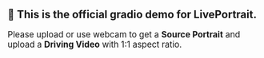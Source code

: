 ## 🤗 This is the official gradio demo for **LivePortrait**.
<div style="font-size: 1.2em;">Please upload or use webcam to get a <strong>Source Portrait</strong> and upload a <strong>Driving Video</strong> with 1:1 aspect ratio.</div>
